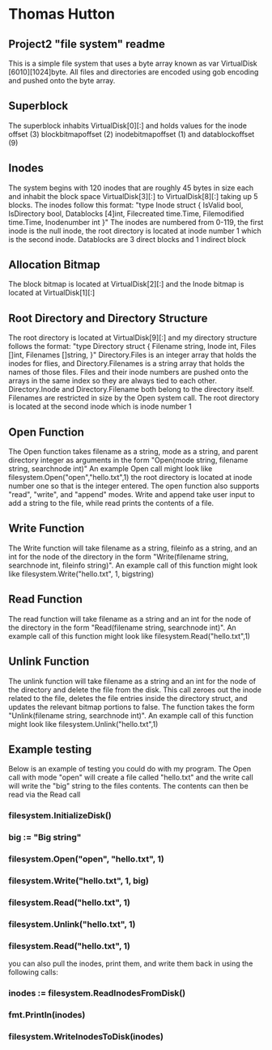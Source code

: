 # Thomas Hutton
## Project2 "file system" readme
This is a simple file system that uses a byte array known as var VirtualDisk [6010][1024]byte. All files and directories are encoded using gob encoding and pushed onto the byte array. 
## Superblock
The superblock inhabits VirtualDisk[0][:] and holds values for the inode offset (3) blockbitmapoffset (2) inodebitmapoffset (1) and datablockoffset (9)
## Inodes
The system begins with 120 inodes that are roughly 45 bytes in size each and inhabit the block space VirtualDisk[3][:] to VirtualDisk[8][:] taking up 5 blocks. The inodes follow this format:
"type Inode struct {
	IsValid      bool,
	IsDirectory  bool,
	Datablocks   [4]int,
	Filecreated  time.Time,
	Filemodified time.Time,
	Inodenumber  int
}"
The inodes are numbered from 0-119, the first inode is the null inode, the root directory is located at inode number 1 which is the second inode. Datablocks are 3 direct blocks and 1 indirect block
## Allocation Bitmap
The block bitmap is located at VirtualDisk[2][:] and the Inode bitmap is located at VirtualDisk[1][:]
## Root Directory and Directory Structure
The root directory is located at VirtualDisk[9][:] and my directory structure follows the format: 
"type Directory struct {
	Filename  string,
	Inode     int,
	Files     []int,
	Filenames []string,
}"
Directory.Files is an integer array that holds the inodes for flies, and Directory.Filenames is a string array that holds the names of those files. Files and their inode numbers are pushed onto the arrays in the same index so they are always tied to each other. Directory.Inode and Directory.Filename both belong to the directory itself. Filenames are restricted in size by the Open system call. The root directory is located at the second inode which is inode number 1
## Open Function
The Open function takes filename as a string, mode as a string, and parent directory integer as arguments in the form "Open(mode string, filename string, searchnode int)"
An example Open call might look like filesystem.Open("open","hello.txt",1) the root directory is located at inode number one so that is the integer entered.
The open function also supports "read", "write", and "append" modes. Write and append take user input to add a string to the file, while read prints the contents of a file.
## Write Function
The Write function will take filename as a string, fileinfo as a string, and an int for the node of the directory in the form "Write(filename string, searchnode int, fileinfo string)". An example call of this function might look like filesystem.Write("hello.txt", 1, bigstring)
## Read Function
The read function will take filename as a string and an int for the node of the directory in the form "Read(filename string, searchnode int)".
An example call of this function might look like filesystem.Read("hello.txt",1)
## Unlink Function
The unlink function will take filename as a string and an int for the node of the directory and delete the file from the disk. This call zeroes out the inode related to the file, deletes the file entries inside the directory struct, and updates the relevant bitmap portions to false. The function takes the form "Unlink(filename string, searchnode int)". An example call of this function might look like filesystem.Unlink("hello.txt",1)
## Example testing
Below is an example of testing you could do with my program. The Open call with mode "open" will create a file called "hello.txt" and the write call will write the "big" string to the files contents. The contents can then be read via the Read call
### filesystem.InitializeDisk()
### big := "Big string"
### filesystem.Open("open", "hello.txt", 1)
### filesystem.Write("hello.txt", 1, big)
### filesystem.Read("hello.txt", 1)
### filesystem.Unlink("hello.txt", 1)
### filesystem.Read("hello.txt", 1)
you can also pull the inodes, print them, and write them back in using the following calls:
### inodes := filesystem.ReadInodesFromDisk()
### fmt.Println(inodes)
### filesystem.WriteInodesToDisk(inodes)
